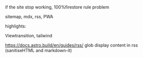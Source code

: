 
if the site stop working, 100%firestore rule problem

sitemap, mdx, rss, PWA

highlights:

Viewtransition, tailwind

https://docs.astro.build/en/guides/rss/
glob
display content in rss (sanitiseHTML and markdown-it)